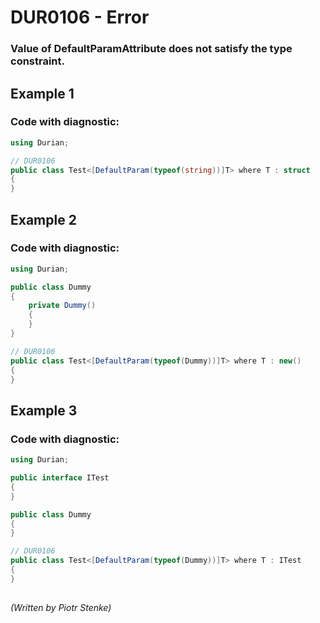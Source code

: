 # DUR0106 - Error
### Value of DefaultParamAttribute does not satisfy the type constraint.

## Example 1

### Code with diagnostic:
```csharp
using Durian;

// DUR0106
public class Test<[DefaultParam(typeof(string))]T> where T : struct
{
}

```

## Example 2


### Code with diagnostic:
```csharp
using Durian;

public class Dummy
{
	private Dummy()
	{
	}
}

// DUR0106
public class Test<[DefaultParam(typeof(Dummy))]T> where T : new()
{
}

```


## Example 3


### Code with diagnostic:
```csharp
using Durian;

public interface ITest
{
}

public class Dummy
{
}

// DUR0106
public class Test<[DefaultParam(typeof(Dummy))]T> where T : ITest
{
}

```
##

*\(Written by Piotr Stenke\)*